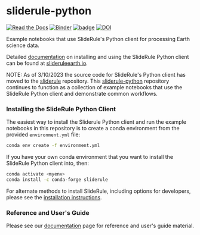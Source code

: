 # sliderule-python
[![Read the Docs](https://readthedocs.org/projects/sliderule-python/badge/?version=latest)](https://slideruleearth.io/rtd/)
[![Binder](https://mybinder.org/badge_logo.svg)](https://gke.mybinder.org/v2/gh/ICESat2-SlideRule/sliderule-python/main?urlpath=lab)
[![badge](https://img.shields.io/static/v1.svg?logo=Jupyter&label=PangeoBinderAWS&message=us-west-2&color=orange)](https://aws-uswest2-binder.pangeo.io/v2/gh/ICESat2-SlideRule/sliderule-python/main?urlpath=lab)
[![DOI](https://zenodo.org/badge/311384982.svg)](https://zenodo.org/badge/latestdoi/311384982)

Example notebooks that use SlideRule's Python client for processing Earth science data.

Detailed [documentation](https://slideruleearth.io/rtd/) on installing and using the SlideRule Python client can be found at [slideruleearth.io](https://slideruleearth.io/).

NOTE: As of 3/10/2023 the source code for SlideRule's Python client has moved to the [sliderule](https://github.com/ICESat2-SlideRule/sliderule) repository. This [sliderule-python](https://github.com/ICESat2-SlideRule/sliderule-python) repository continues to function as a collection of example notebooks that use the SlideRule Python client and demonstrate common workflows.

### Installing the SlideRule Python Client

The easiest way to install the Sliderule Python client and run the example notebooks in this repository is to create a conda environment from the provided `environment.yml` file:
```bash
conda env create -f environment.yml
```

If you have your own conda environment that you want to install the SlideRule Python client into, then:
```bash
conda activate <myenv>
conda install -c conda-forge sliderule
```

For alternate methods to install SlideRule, including options for developers, please see the [installation instructions](https://slideruleearth.io/rtd/getting_started/Install.html).

### Reference and User's Guide

Please see our [documentation](https://slideruleearth.io/rtd/) page for reference and user's guide material.
